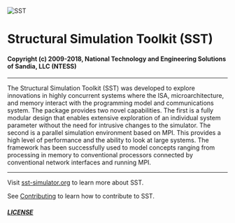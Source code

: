 ![SST](http://sst-simulator.org/img/sst-logo-small.png)

# Structural Simulation Toolkit (SST)

#### Copyright (c) 2009-2018, National Technology and Engineering Solutions of Sandia, LLC (NTESS)

---

The Structural Simulation Toolkit (SST) was developed to explore innovations in highly concurrent systems where the ISA, microarchitecture, and memory interact with the programming model and communications system. The package provides two novel capabilities. The first is a fully modular design that enables extensive exploration of an individual system parameter without the need for intrusive changes to the simulator. The second is a parallel simulation environment based on MPI. This provides a high level of performance and the ability to look at large systems. The framework has been successfully used to model concepts ranging from processing in memory to conventional processors connected by conventional network interfaces and running MPI.

---

Visit [sst-simulator.org](http://sst-simulator.org) to learn more about SST.

See [Contributing](https://github.com/sstsimulator/sst-core/blob/devel/CONTRIBUTING.md) to learn how to contribute to SST.

##### [LICENSE](https://github.com/sstsimulator/sst-core/blob/devel/LICENSE)
